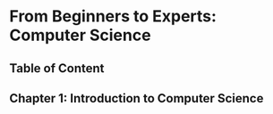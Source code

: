 # From Beginners to Experts: Computer Science
## Table of Content
## Chapter 1: Introduction to Computer Science

